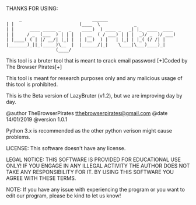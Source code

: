THANKS FOR USING:

         _                           ______                                
	| |                         (____  \             _               
	| |      ____ _____ _   _    ____)  ) ____ _   _| |_  ____  ____ 
	| |     / _  (___  ) | | |  |  __  ( / ___) | | |  _)/ _  )/ ___)
	| |____( ( | |/ __/| |_| |  | |__)  ) |   | |_| | |_( (/ /| |      
	|_______)_||_(_____)\__  |  |______/|_|    \____|\___)____)_|  
	                   (____/                                     
																															  
This tool is a bruter tool that is meant to crack email password
[+]Coded by The Browser Pirates[+]

This tool is meant for research purposes only 
and any malicious usage of this tool is prohibited.

This is the Beta version of LazyBruter (v1.2), but we are improving day by day.

@author TheBrowserPirates <tthebrowserpirates@gmail.com>
@date 14/01/2019
@version 1.0.1

Python 3.x is recommended as the other python verison might cause problems.

LICENSE:
This software doesn't have any license.

LEGAL NOTICE:
THIS SOFTWARE IS PROVIDED FOR EDUCATIONAL USE ONLY!
IF YOU ENGAGE IN ANY ILLEGAL ACTIVITY THE AUTHOR DOES NOT TAKE ANY RESPONSIBILITY FOR IT.
BY USING THIS SOFTWARE YOU AGREE WITH THESE TERMS.

NOTE:
If you have any issue with experiencing the program or you want to edit our 
program, please be kind to let us know!
